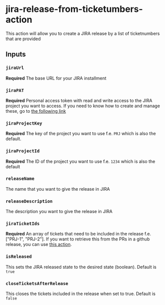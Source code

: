 # jira-release-from-ticketumbers-action
This action will allow you to create a JIRA release by a list of ticketnumbers that are provided

## Inputs

### `jiraUrl`
**Required** The base URL for your JIRA installment

### `jiraPAT`
**Required** Personal access token with read and write access to the JIRA project you want to access. If you need to know how to create and manage these, go to [the following link](https://confluence.atlassian.com/enterprise/using-personal-access-tokens-1026032365.html)

### `jiraProjectKey`
**Required** The key of the project you want to use f.e. `PRJ` which is also the default.

### `jiraProjectId`
**Required** The ID of the project you want to use f.e. `1234` which is also the default

### `releaseName`
The name that you want to give the release in JIRA

### `releaseDescription`
The description you want to give the release in JIRA

### `jiraTicketIds`
**Required** An array of tickets that need to be included in the release f.e. ["PRJ-1", "PRJ-2"].
If you want to retrieve this from the PRs in a github release, you can use [this action](https://github.com/brapoprod/get-jira-tickets-from-github-release-action).

### `isReleased`
This sets the JIRA released state to the desired state (boolean). Default is `true`

### `closeTicketsAfterRelease`
This closes the tickets included in the release when set to true. Default is `false`

